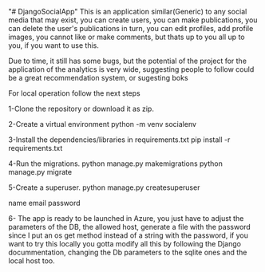 "# DjangoSocialApp" 
This is an application similar(Generic) to any social media that may exist, you can create users, you can make publications, you can delete the user's publications in turn, you can edit profiles, add profile images, you cannot like or make comments, but thats up to you all up to you, if you want to use this.

Due to time, it still has some bugs, but the potential of the project for the application of the analytics is very wide, suggesting people to follow could be a great recommendation system, or sugesting boks

For local operation follow the next steps

1-Clone the repository or download it as zip.

2-Create a virtual environment python -m venv socialenv

3-Install the dependencies/libraries in requirements.txt pip install -r requirements.txt

4-Run the migrations. python manage.py makemigrations python manage.py migrate

5-Create a superuser. python manage.py createsuperuser

name email password

6- The app is ready to be launched in Azure, you just have to adjust the parameters of the DB, the allowed host, generate a file with the password since I put an  os get method instead of a string with the password, if you want to try this locally you gotta modify all this by following the Django docummentation, changing the Db parameters to the sqlite ones and the local host too.
